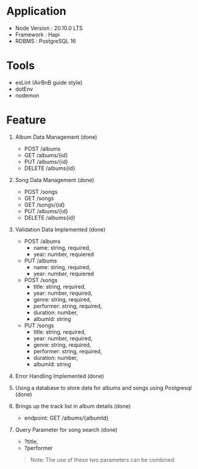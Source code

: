 # Application
+ Node Version : 20.10.0 LTS
+ Framework : Hapi
+ RDBMS : PostgreSQL 16

# Tools
+ esLint (AirBnB guide style)
+ dotEnv
+ nodemon

# Feature
1. Album Data Management (done)
    * POST /albums
    * GET /albums/{id}
    * PUT /albums/{id}
    * DELETE /albums{id}

2. Song Data Management (done)
    * POST /songs
    * GET /songs
    * GET /songs/{id}
    * PUT /albums/{id}
    * DELETE /albums{id}

3. Validation Data Implemented (done)
    * POST /albums
        - name: string, required,
        - year: number, requiered
    * PUT /albums
        - name: string, required,
        - year: number, requiered
    * POST /songs
        - title: string, required,
        - year: number, required,
        - genre: string, required,
        - performer: string, required,
        - duration: number,
        - albumId: string
    * PUT /songs
        - title: string, required,
        - year: number, required,
        - genre: string, required,
        - performer: string, required,
        - duration: number,
        - albumId: string

4. Error Handling Implemented (done)

5. Using a database to store data for albums and songs using Postgresql (done)

6. Brings up the track list in album details (done)
    - endpoint: GET /albums/{albumId}

7. Query Parameter for song search (done)
    - ?title,
    - ?performer
    > Note: The use of these two parameters can be combined

